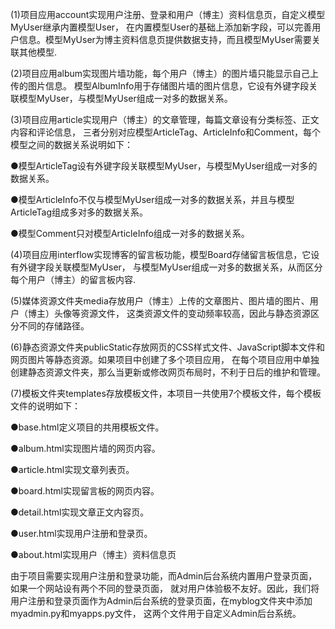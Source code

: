 (1)项目应用account实现用户注册、登录和用户（博主）资料信息页，自定义模型MyUser继承内置模型User，
在内置模型User的基础上添加新字段，可以完善用户信息。模型MyUser为博主资料信息页提供数据支持，而且模型MyUser需要关联其他模型.

(2)项目应用album实现图片墙功能，每个用户（博主）的图片墙只能显示自己上传的图片信息。
模型AlbumInfo用于存储图片墙的图片信息，它设有外键字段关联模型MyUser，与模型MyUser组成一对多的数据关系。

(3)项目应用article实现用户（博主）的文章管理，每篇文章设有分类标签、正文内容和评论信息，
三者分别对应模型ArticleTag、ArticleInfo和Comment，每个模型之间的数据关系说明如下：

●模型ArticleTag设有外键字段关联模型MyUser，与模型MyUser组成一对多的数据关系。

●模型ArticleInfo不仅与模型MyUser组成一对多的数据关系，并且与模型ArticleTag组成多对多的数据关系。

●模型Comment只对模型ArticleInfo组成一对多的数据关系。

(4)项目应用interflow实现博客的留言板功能，模型Board存储留言板信息，它设有外键字段关联模型MyUser，
与模型MyUser组成一对多的数据关系，从而区分每个用户（博主）的留言板内容.

(5)媒体资源文件夹media存放用户（博主）上传的文章图片、图片墙的图片、用户（博主）头像等资源文件，
这类资源文件的变动频率较高，因此与静态资源区分不同的存储路径。

(6)静态资源文件夹publicStatic存放网页的CSS样式文件、JavaScript脚本文件和网页图片等静态资源。如果项目中创建了多个项目应用，
在每个项目应用中单独创建静态资源文件夹，那么当更新或修改网页布局时，不利于日后的维护和管理。

(7)模板文件夹templates存放模板文件，本项目一共使用7个模板文件，每个模板文件的说明如下：

●base.html定义项目的共用模板文件。

●album.html实现图片墙的网页内容。

●article.html实现文章列表页。

●board.html实现留言板的网页内容。

●detail.html实现文章正文内容页。

●user.html实现用户注册和登录页。

●about.html实现用户（博主）资料信息页

由于项目需要实现用户注册和登录功能，而Admin后台系统内置用户登录页面，如果一个网站设有两个不同的登录页面，
就对用户体验极不友好。因此，我们将用户注册和登录页面作为Admin后台系统的登录页面，在myblog文件夹中添加myadmin.py和myapps.py文件，
这两个文件用于自定义Admin后台系统。